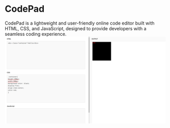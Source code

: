 # CodePad
CodePad is a lightweight and user-friendly online code editor built with HTML, CSS, and JavaScript, designed to provide developers with a seamless coding experience.
![Chat Application](code_pad.png)
